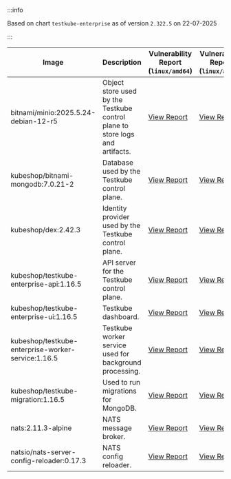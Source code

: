 :::info

Based on chart `testkube-enterprise` as of version `2.322.5` on 22-07-2025

:::

| Image | Description | Vulnerability Report (`linux/amd64`) | Vulnerability Report (`linux/arm64`) | Docker Image |
|-------|-------------|----------------------------------------|----------------------------------------|--------------|
| bitnami/minio:2025.5.24-debian-12-r5 | Object store used by the Testkube control plane to store logs and artifacts. | [View Report](./minio-2025.5.24-debian-12-r5_linux_amd64.md) | [View Report](./minio-2025.5.24-debian-12-r5_linux_arm64.md) | [View Image](https://hub.docker.com/layers/bitnami/minio/2025.5.24-debian-12-r5/images/sha256-b3d51900e846b92f7503ca6be07d2e8c56ebb6a13a60bc71b8777c716c074bcf?context=explore) |
| kubeshop/bitnami-mongodb:7.0.21-2 | Database used by the Testkube control plane. | [View Report](./bitnami-mongodb-7.0.21-2_linux_amd64.md) | [View Report](./bitnami-mongodb-7.0.21-2_linux_arm64.md) | [View Image](https://hub.docker.com/layers/kubeshop/bitnami-mongodb/7.0.21-2/images/sha256-c347474e6488832564a6ce3d1870056f52aa4e7123bb85ce391a60c0b4ecdf18?context=explore) |
| kubeshop/dex:2.42.3 | Identity provider used by the Testkube control plane. | [View Report](./dex-2.42.3_linux_amd64.md) | [View Report](./dex-2.42.3_linux_arm64.md) | [View Image](https://hub.docker.com/layers/kubeshop/dex/2.42.3/images/sha256-db03bd0a7b5d26c4c36034f227f3b16c1d3bdadf3bd56eb23f2ca9c442716cb6?context=explore) |
| kubeshop/testkube-enterprise-api:1.16.5 | API server for the Testkube control plane. | [View Report](./testkube-enterprise-api-1.16.5_linux_amd64.md) | [View Report](./testkube-enterprise-api-1.16.5_linux_arm64.md) | [View Image](https://hub.docker.com/layers/kubeshop/testkube-enterprise-api/1.16.5/images/sha256-dfc1d9127697bb8f915af99dcb390c717ede330b1092b1ed04c237f049c6a7eb?context=explore) |
| kubeshop/testkube-enterprise-ui:1.16.5 | Testkube dashboard. | [View Report](./testkube-enterprise-ui-1.16.5_linux_amd64.md) | [View Report](./testkube-enterprise-ui-1.16.5_linux_arm64.md) | [View Image](https://hub.docker.com/layers/kubeshop/testkube-enterprise-ui/1.16.5/images/sha256-04823e36b00eacc2dcc30c55650df40e4654b6eeefb829a230d22fade7963d98?context=explore) |
| kubeshop/testkube-enterprise-worker-service:1.16.5 | Testkube worker service used for background processing. | [View Report](./testkube-enterprise-worker-service-1.16.5_linux_amd64.md) | [View Report](./testkube-enterprise-worker-service-1.16.5_linux_arm64.md) | [View Image](https://hub.docker.com/layers/kubeshop/testkube-enterprise-worker-service/1.16.5/images/sha256-1a7a4f8a7b142ddbdff46256387a0c569bb04554cd49fda2e27dfa8ba9621f19?context=explore) |
| kubeshop/testkube-migration:1.16.5 | Used to run migrations for MongoDB. | [View Report](./testkube-migration-1.16.5_linux_amd64.md) | [View Report](./testkube-migration-1.16.5_linux_arm64.md) | [View Image](https://hub.docker.com/layers/kubeshop/testkube-migration/1.16.5/images/sha256-7ea8577eb88614ee2792d059f1a489aae3c7d510c5f7767333ab405b01eb10e8?context=explore) |
| nats:2.11.3-alpine | NATS message broker. | [View Report](./nats-2.11.3-alpine_linux_amd64.md) | [View Report](./nats-2.11.3-alpine_linux_arm64.md) | [View Image](https://hub.docker.com/layers/library/nats/2.11.3-alpine/images/sha256-f6be324fcee27f2a91178d74f77bb4ba3e5a9d2e72ba7d6871f45d14aadca40a?context=explore) |
| natsio/nats-server-config-reloader:0.17.3 | NATS config reloader. | [View Report](./nats-server-config-reloader-0.17.3_linux_amd64.md) | [View Report](./nats-server-config-reloader-0.17.3_linux_arm64.md) | [View Image](https://hub.docker.com/layers/natsio/nats-server-config-reloader/0.17.3/images/sha256-6798c689cca8a98f34e57db124abe46c81edf9bfb02d54ad85da60d0e41ef592?context=explore) |
